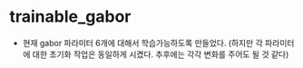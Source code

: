 # trainable_gabor

* 현재 gabor 파라미터 6개에 대해서 학습가능하도록 만들었다. (하지만 각 파라미터에 대한 초기화 작업은 동일하게 시켰다. 추후에는 각각 변화를 주어도 될 것 같다)
